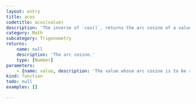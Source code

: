 ```yaml
---
layout: entry
title: acos
codetitle: acos(value)
description: 'The inverse of `cos()`, returns the arc cosine of a value. This function expects the values in the range of `-1` to `1` and values are returned in the range `0` to `PI` (`3.1415927`).'
category: Math
subcategory: Trigonometry
returns:
    name: null
    description: 'The arc cosine.'
    type: [Number]
parameters:
    - {name: value, description: 'The value whose arc cosine is to be returned.', optional: false, type: [Number]}
kind: function
todo: null
examples: []

---
```

